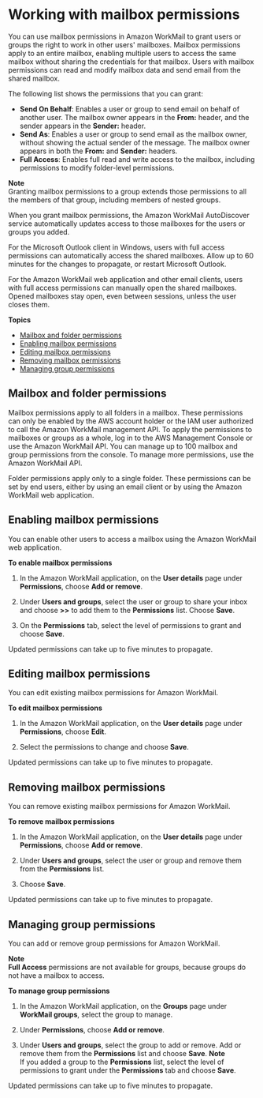 # Working with mailbox permissions<a name="mail_perms_overview"></a>

You can use mailbox permissions in Amazon WorkMail to grant users or groups the right to work in other users' mailboxes\. Mailbox permissions apply to an entire mailbox, enabling multiple users to access the same mailbox without sharing the credentials for that mailbox\. Users with mailbox permissions can read and modify mailbox data and send email from the shared mailbox\.

The following list shows the permissions that you can grant:
+ **Send On Behalf**: Enables a user or group to send email on behalf of another user\. The mailbox owner appears in the **From:** header, and the sender appears in the **Sender:** header\. 
+ **Send As**: Enables a user or group to send email as the mailbox owner, without showing the actual sender of the message\. The mailbox owner appears in both the **From:** and **Sender:** headers\.
+ **Full Access**: Enables full read and write access to the mailbox, including permissions to modify folder\-level permissions\.

**Note**  
Granting mailbox permissions to a group extends those permissions to all the members of that group, including members of nested groups\.

When you grant mailbox permissions, the Amazon WorkMail AutoDiscover service automatically updates access to those mailboxes for the users or groups you added\. 

For the Microsoft Outlook client in Windows, users with full access permissions can automatically access the shared mailboxes\. Allow up to 60 minutes for the changes to propagate, or restart Microsoft Outlook\. 

For the Amazon WorkMail web application and other email clients, users with full access permissions can manually open the shared mailboxes\. Opened mailboxes stay open, even between sessions, unless the user closes them\.

**Topics**
+ [Mailbox and folder permissions](#mail_vs_folder)
+ [Enabling mailbox permissions](#enable_mail_perms)
+ [Editing mailbox permissions](#edit_mail_perms)
+ [Removing mailbox permissions](#remove_mail_perms)
+ [Managing group permissions](#manage_group_perms)

## Mailbox and folder permissions<a name="mail_vs_folder"></a>

Mailbox permissions apply to all folders in a mailbox\. These permissions can only be enabled by the AWS account holder or the IAM user authorized to call the Amazon WorkMail management API\. To apply the permissions to mailboxes or groups as a whole, log in to the AWS Management Console or use the Amazon WorkMail API\. You can manage up to 100 mailbox and group permissions from the console\. To manage more permissions, use the Amazon WorkMail API\.

Folder permissions apply only to a single folder\. These permissions can be set by end users, either by using an email client or by using the Amazon WorkMail web application\.

## Enabling mailbox permissions<a name="enable_mail_perms"></a>

You can enable other users to access a mailbox using the Amazon WorkMail web application\.

**To enable mailbox permissions**

1. In the Amazon WorkMail application, on the **User details** page under **Permissions**, choose **Add or remove**\.

1. Under **Users and groups**, select the user or group to share your inbox and choose **>>** to add them to the **Permissions** list\. Choose **Save**\. 

1. On the **Permissions** tab, select the level of permissions to grant and choose **Save**\. 

Updated permissions can take up to five minutes to propagate\.

## Editing mailbox permissions<a name="edit_mail_perms"></a>

You can edit existing mailbox permissions for Amazon WorkMail\.

**To edit mailbox permissions**

1. In the Amazon WorkMail application, on the **User details** page under **Permissions**, choose **Edit**\.

1. Select the permissions to change and choose **Save**\. 

Updated permissions can take up to five minutes to propagate\.

## Removing mailbox permissions<a name="remove_mail_perms"></a>

You can remove existing mailbox permissions for Amazon WorkMail\.

**To remove mailbox permissions**

1. In the Amazon WorkMail application, on the **User details** page under **Permissions**, choose **Add or remove**\.

1. Under **Users and groups**, select the user or group and remove them from the **Permissions** list\.

1. Choose **Save**\.

Updated permissions can take up to five minutes to propagate\.

## Managing group permissions<a name="manage_group_perms"></a>

You can add or remove group permissions for Amazon WorkMail\.

**Note**  
**Full Access** permissions are not available for groups, because groups do not have a mailbox to access\.

**To manage group permissions**

1. In the Amazon WorkMail application, on the **Groups** page under **WorkMail groups**, select the group to manage\.

1. Under **Permissions**, choose **Add or remove**\.

1. Under **Users and groups**, select the group to add or remove\. Add or remove them from the **Permissions** list and choose **Save**\.
**Note**  
If you added a group to the **Permissions** list, select the level of permissions to grant under the **Permissions** tab and choose **Save**\.

Updated permissions can take up to five minutes to propagate\.